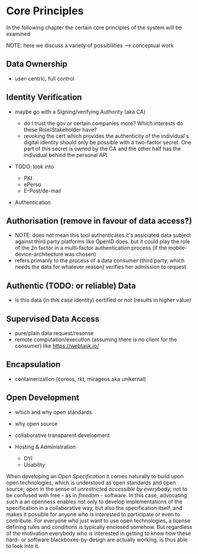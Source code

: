 Core Principles
==========================================



In the following chapter the certain core principles of the system will be examined 

NOTE: here we discuss a variety of possibilities --> conceptual work



## Data Ownership

+   user-centric, full control



## Identity Verification

+   maybe go with a Signing/verifying Authority (aka CA)
    -   do I trust the gov or certain companies more? Which interests do these Role/Stakeholder 
        have?
    -   revoking the cert which provides the authenticity of the individual's digital identity 
        should only be possible with a two-factor secret. One part of this secret is owned by 
        the CA and the other half has the individual behind the personal API
        
+   TODO: look into
    -   PKI
    -   ePerso
    -   E-Post/de-mail
    
+   Authentication 



## Authorisation (remove in favour of data access?)

+   NOTE: does not mean this tool authenticates it's assiciated data subject against third party 
    platforms like OpenID does. but it could play the role of the 2n factor in a multi-factor 
    authentication process (if the mobile-device-architecture was chosen)
+   refers primarily to the process of a data consumer (third party, which needs the data for 
    whatever reason) verifies her admission to request



## Authentic (TODO: or reliable) Data

+   is this data (in this case identity) certified or not (results in higher value)



## Supervised Data Access

+   pure/plain data request/resonse 
+   remote computation/execution (assuming there is no client for the consumer) 
    like https://webtask.io/



## Encapsulation

+   containerization (coreos, rkt, mirageos aka unikernal)



## Open Development

+   which and why open standards
+   why open source
+   collaborative transparent development 

+   Hosting & Administration
    -   DYI
    -   Usability
    
When developing an *Open Specification* it comes naturally to build upon open technologies, 
which is understood as open standards and open source; *open* in the sense of *unrestricted 
accessible by everybody*; not to be confused with free - as in *freedom* - software. In this case, 
advocating such a an openness enables not only to develop implementations of the specification in 
a collaborative way, but also the specification itself, and makes it possible for anyone who is 
interested to participate or even to contribute. For everyone who just want to use open 
technologies, a license defining rules and conditions is typically enclosed somehow. But regardless 
of the motivation everybody who is interested in getting to know how these hard- or software 
blackboxes-by-design are actually working, is thus able to look into it. 
